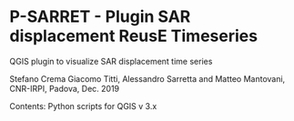 # P-SARRET  - Plugin SAR displacement ReusE Timeseries 
QGIS plugin to visualize SAR displacement time series

Stefano Crema Giacomo Titti, Alessandro Sarretta and Matteo Mantovani, CNR-IRPI, Padova, Dec. 2019

Contents:
Python scripts for QGIS v 3.x
